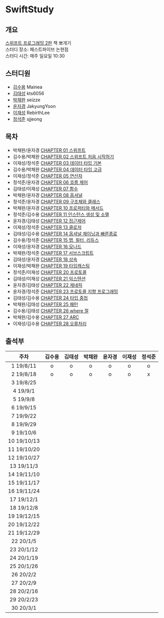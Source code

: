 # SwiftStudy
## 개요
[스위프트 프로그래밍 2판](http://www.hanbit.co.kr/store/books/look.php?p_code=B2206901403) 책 뽀개기  
스터디 장소: 패스트파이브 논현점  
스터디 시간: 매주 일요일 10:30


## 스터디원
- [김수용](https://github.com/Mainea) Mainea
- [김태성](https://github.com/kts6056) kts6056
- [박채완](https://github.com/seizze) seizze
- [윤자경](https://github.com/JakyungYoon) JakyungYoon
- [이재성](https://github.com/RebirthLee) RebirthLee
- [정석준](https://github.com/sjjeong) sjjeong

## 목차
- 박채완/윤자경 [CHAPTER 01 스위프트](./CHAPTER01/README.md)
- 김수용/박채완 [CHAPTER 02 스위프트 처음 시작하기](./CHAPTER02/README.md)
- 이재성/정석준 [CHAPTER 03 데이터 타입 기본](./CHAPTER03/README.md)
- 김수용/박채완 [CHAPTER 04 데이터 타입 고급]()
- 이재성/정석준 [CHAPTER 05 연산자]()
- 정석준/윤자경 [CHAPTER 06 흐름 제어]()
- 김태성/이재성 [CHAPTER 07 함수]()
- 박채완/윤자경 [CHAPTER 08 옵셔널]()
- 정석준/윤자경 [CHAPTER 09 구조체와 클래스]()
- 박채완/윤자경 [CHAPTER 10 프로퍼티와 메서드]()
- 정석준/김수용 [CHAPTER 11 인스턴스 생성 및 소멸]()
- 윤자경/김태성 [CHAPTER 12 접근제어]()
- 이재성/정석준 [CHAPTER 13 클로저]()
- 김태성/김수용 [CHAPTER 14 옵셔널 체이닝과 빠른종료]()
- 김수용/정석준 [CHAPTER 15 맵, 필터, 리듀스]()
- 이재성/윤자경 [CHAPTER 16 모나드]()
- 박채완/정석준 [CHAPTER 17 서브스크립트]()
- 김태성/윤자경 [CHAPTER 18 상속]()
- 이재성/박채완 [CHAPTER 19 타입캐스팅]()
- 정석준/이재성 [CHAPTER 20 프로토콜]()
- 김태성/이재성 [CHAPTER 21 익스텐션]()
- 윤자경/김태성 [CHAPTER 22 제네릭]()
- 윤자경/정석준 [CHAPTER 23 프로토콜 지향 프로그래밍]()
- 김태성/김수용 [CHAPTER 24 타입 중첩]()
- 박채완/김태성 [CHAPTER 25 패턴]()
- 김수용/김태성 [CHAPTER 26 where 절]()
- 박채완/김수용 [CHAPTER 27 ARC]()
- 이재성/김수용 [CHAPTER 28 오류처리]()


## 출석부
|주차|김수용|김태성|박채완|윤자경|이재성|정석준|
|:-:|:-:|:-:|:-:|:-:|:-:|:-:|
|1 19/8/11|o|o|o|o|o|o|
|2 19/8/18|o|o|o|o|o|x|
|3 19/8/25|||||||
|4 19/9/1|||||||
|5 19/9/8|||||||
|6 19/9/15|||||||
|7 19/9/22|||||||
|8 19/9/29|||||||
|9 19/10/6|||||||
|10 19/10/13|||||||
|11 19/10/20|||||||
|12 19/10/27|||||||
|13 19/11/3|||||||
|14 19/11/10|||||||
|15 19/11/17|||||||
|16 19/11/24|||||||
|17 19/12/1|||||||
|18 19/12/8|||||||
|19 19/12/15|||||||
|20 19/12/22|||||||
|21 19/12/29|||||||
|22 20/1/5|||||||
|23 20/1/12|||||||
|24 20/1/19|||||||
|25 20/1/26|||||||
|26 20/2/2|||||||
|27 20/2/9|||||||
|28 20/2/16|||||||
|29 20/2/23|||||||
|30 20/3/1|||||||
